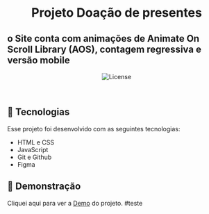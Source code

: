 <h1 align="center"> Projeto Doação de presentes  </h1>

<h2> o Site conta com animações de Animate On Scroll Library (AOS), contagem regressiva e versão mobile </h2>

<p align="center">
  <img alt="License" src="https://github.com/EduardoF3lipe/FelizNatal-LandingPage/blob/main/assets/project-picture.JPG?raw=true">
</p>



<br>

## 🚀 Tecnologias

Esse projeto foi desenvolvido com as seguintes tecnologias:

- HTML e CSS
- JavaScript
- Git e Github
- Figma

## 📸 Demonstração

Cliquei aqui para ver a [Demo](https://eduardof3lipe.github.io/FelizNatal-LandingPage/) do projeto.
#teste 
